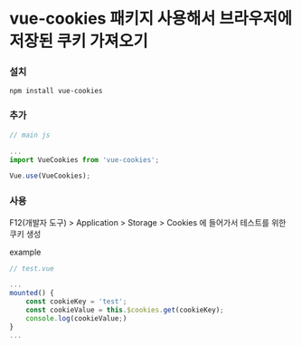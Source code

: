 # vue-cookies 패키지 사용해서 브라우저에 저장된 쿠키 가져오기

### 설치

```node
npm install vue-cookies
```

### 추가

```javascript
// main js

...
import VueCookies from 'vue-cookies';

Vue.use(VueCookies);
```

### 사용
F12(개발자 도구) > Application > Storage > Cookies 에 들어가서 테스트를 위한 쿠키 생성

example
``` javascript
// test.vue

...
mounted() {
	const cookieKey = 'test';
	const cookieValue = this.$cookies.get(cookieKey);
	console.log(cookieValue;)
}
...
```
